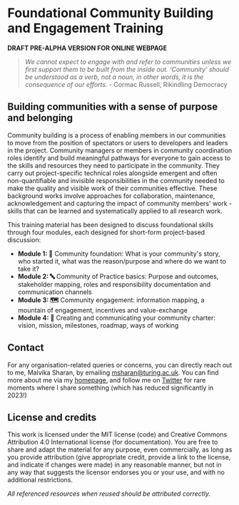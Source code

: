 # Foundational Community Building and Engagement Training

**DRAFT PRE-ALPHA VERSION FOR ONLINE WEBPAGE**

> *We cannot expect to engage with and refer to communities unless we first support them to be built from the inside out. ‘Community’ should be understood as a verb, not a noun, in other words, it is the consequence of our efforts.* - Cormac Russell, Rikindling Democracy

## Building communities with a sense of purpose and belonging

Community building is a process of enabling members in our communities to move from the position of spectators or users to developers and leaders in the project. 
Community managers or members in community coordination roles identify and build meaningful pathways for everyone to gain access to the skills and resources they need to participate in the community. 
They carry out project-specific technical roles alongside emergent and often non-quantifiable and invisible responsibilities in the community needed to make the quality and visible work of their communities effective. 
These background works involve approaches for collaboration, maintenance, acknowledgement and capturing the impact of community members' work - skills that can be learned and systematically applied to all research work.

This training material has been designed to discuss foundational skills through four modules, each designed for short-form project-based discussion:

- **Module 1: 🚧** Community foundation: What is your community's story, who started it, what was the reason/purpose and where do we want to take it?
- **Module 2: 🔤** Community of Practice basics: Purpose and outcomes, stakeholder mapping, roles and responsibility documentation and communication channels
- **Module 3: 🗺** Community engagement: information mapping, a mountain of engagement, incentives and value-exchange
- **Module 4: 📜** Creating and communicating your community charter: vision, mission, milestones, roadmap, ways of working

## Contact 

For any organisation-related queries or concerns, you can directly reach out to me, Malvika Sharan, by emailing [msharan@turing.ac.uk](mailto:msharan@turing.ac.uk).
You can find more about me via my [homepage](https://malvikasharan.github.io/), and follow me on [Twitter](https://twitter.com/MalvikaSharan) for rare moments where I share something (which has reduced significantly in 2023!)

## License and credits

This work is licensed under the MIT license (code) and Creative Commons Attribution 4.0 International license (for documentation). You are free to share and adapt the material for any purpose, even commercially, as long as you provide attribution (give appropriate credit, provide a link to the license, and indicate if changes were made) in any reasonable manner, but not in any way that suggests the licensor endorses you or your use, and with no additional restrictions.

_All referenced resources when reused should be attributed correctly._